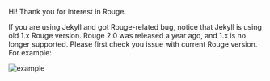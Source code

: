 Hi! Thank you for interest in Rouge.

If you are using Jekyll and got Rouge-related bug, notice that Jekyll is using old 1.x Rouge version. Rouge 2.0 was released a year ago, and 1.x is no longer supported. Please first check you issue with current Rouge version. For example:

![example](https://user-images.githubusercontent.com/225017/27105774-afe854da-5045-11e7-8c1c-689652c6f32a.png)
